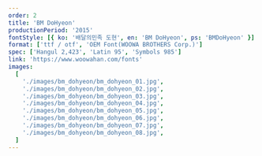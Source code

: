 ```yaml
---
order: 2
title: 'BM DoHyeon'
productionPeriod: '2015'
fontStyle: [{ ko: '배달의민족 도현', en: 'BM DoHyeon', ps: 'BMDoHyeon' }]
format: ['ttf / otf', 'OEM Font(WOOWA BROTHERS Corp.)']
spec: ['Hangul 2,423', 'Latin 95', 'Symbols 985']
link: 'https://www.woowahan.com/fonts'
images:
  [
    './images/bm_dohyeon/bm_dohyeon_01.jpg',
    './images/bm_dohyeon/bm_dohyeon_02.jpg',
    './images/bm_dohyeon/bm_dohyeon_03.jpg',
    './images/bm_dohyeon/bm_dohyeon_04.jpg',
    './images/bm_dohyeon/bm_dohyeon_05.jpg',
    './images/bm_dohyeon/bm_dohyeon_06.jpg',
    './images/bm_dohyeon/bm_dohyeon_07.jpg',
    './images/bm_dohyeon/bm_dohyeon_08.jpg',
  ]
---
```

